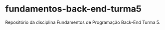 # fundamentos-back-end-turma5
Repositório da disciplina Fundamentos de Programação Back-End Turma 5.
